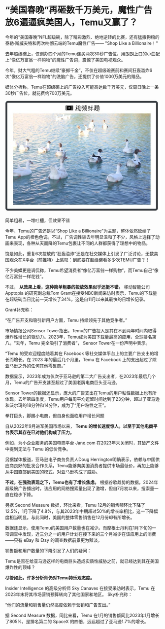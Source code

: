 # “美国春晚”再砸数千万美元，魔性广告放6遍逼疯美国人，Temu又赢了？

今年的“美国春晚”NFL超级碗，除了精彩激烈、绝地逆转的比赛，还有猛撒狗粮的泰勒·斯威夫特和再次响彻云端的Temu魔性广告—— "Shop Like a
Billionaire！"

去年超级碗上，仅创办四个月的Temu连买两次30秒广告位，用朗朗上口的小曲配上“像亿万富翁一样购物”的魔性广告词，震惊了美国电视观众。

今年，财大气粗的Temu继续“豪掷千金”，不仅在超级碗赛前和赛间狂轰滥炸6次"像亿万富翁一样购物"的洗脑广告，还提供了价值1000万美元的赠品。

媒体分析称，Temu在超级碗上的广告投入可能高达数千万美元，仅周日晚上一条30秒广告位，就花费约700万美元。

![c59e8f506f5acc17577ce6a613f80396.jpg](https://raw.githubusercontent.com/qqhsx/qqnews_image/main/2024/02/13/“美国春晚”再砸数千万美元，魔性广告放6遍逼疯美国人，Temu又赢了？/c59e8f506f5acc17577ce6a613f80396.jpg)

简单粗暴，一堆吐槽，但效果不错

今年，Temu的广告还是以“Shop Like a Billionaire”为主题，整体依然延续了Temu
App的橙色色调。不过，广告调性较去年明显温和了不少，风格上选择了动画来表现，各种从天而降的Temu包裹让不同的人群都获得了理想中的物品。

饶是如此，重复6次投放的“狂轰滥炸”还是在社交媒体上引发了广泛讨论，无数美国观众在X平台（前推特）上感叹：到底要在超级碗看多少次TEMU广告？！

不少美媒更是调侃称，Temu希望消费者“像亿万富翁一样购物”，而Temu自己“像亿万富翁一样花钱”。

不过， **从效果上看，这种简单粗暴的投放效果似乎还挺不错。** 移动智能公司 Apptopia 的研究副总裁Tom
Grant在接受NBC新闻采访时表示，Temu的下载量在超级碗当日比前一天增长了34%，这是自11月以来其最快的日增长记录。

Grant补充称：

“在广告开支和吸引新用户方面，Temu 持续领先于其他竞争者。”

市场情报公司Sensor
Tower指出，Temu的广告投入是其在不到两年时间内取得爆炸性增长的驱动力。2023年，Temu成为美国下载量最高的应用，全球排名第八。“去年，Temu
完全吸引了消费者”， Sensor Tower在一份声明中表示。

“Temu 的受欢迎程度随着其在 Facebook 等社交媒体平台上的主要广告支出的增长而增长。在 2023 年的最后几个月里，Temu 在
Facebook 上的支出超过了除亚马逊之外的任何其他零售商。”

数据显示，2023年成为仅次于亚马逊的第二大广告支出者，在2023年最后几个月，Temu的广告开支甚至超过了美国老牌电商巨头亚马逊。

Sensor
Tower的数据还显示，庞大的广告支出在Temu的用户粘性数据上也有所体现。去年第四季度，Temu用户每周平均逗留时间达到了23分钟，超过了亚马逊和沃尔玛的18分钟和14分钟，成为了“用户粘性之王”。

拳打巨头，脚踢小电商，但自身也面临用户增长问题

自从2022年9月进军美国市场以来， **Temu 的增长速度惊人，以至于其他电商平台表示其存在已对他们构成了压力。**

例如，为小企业服务的美国电商平台 Jane.com 在2023年末关闭时，其破产文件中提到无法与 Temu 的低价竞争。

另据媒体报道，亚马逊电子商务负责人Doug
Herrington明确表示，依赖与中国供应商良好的批发合作关系，Temu能够向美国消费者提供市场最低价，再加上能够从中国直邮到美国的模式，对亚马逊构成了威胁。

**不过，在强劲表现之下，Temu也有了增长焦虑。**
根据谷歌趋势的数据，2024年超级碗广告播出时，该应用的网络搜索量出现了激增，但自7月初以来，搜索量一直在稳步下降。

另据 Second Measure 数据，环比来看，Temu
12月的销售额环比下降了12.5%，1月下降了4.8%，与其2023年中期超过50%的增长率相比，这一下降幅度相当明显。与此同时，美国的整体零售销售在12月份却有所增长。

数据还显示，使用Temu的美国用户数量也在减少。而摩根士丹利在1月下旬的一项调查中发现，近三分之一的用户计划在接下来的三个月减少在该应用上的消费——只有
eBay 和 Etsy 的调查数据前景更为黯淡。

销售额和用户数量的下降引发了人们的疑问：

Temu是否在给亚马逊这样的电商巨头造成实质性威胁之前，就已经达到其在美国爆炸性的顶峰？

**尽管如此，许多分析师仍对Temu持乐观态度。**

Insider Intelligence 的高级分析师 Sky Canaves 在接受采访时表示，Temu
在2023年末将其市场营销预算转向了其他国家和地区。 Sky补充称：

“他们的流量和销售量仍然高度依赖于营销和广告支出。”

据 Second Measure 数据，同比来看，Temu 在1月的销售额同比2023年1月增长了805%，是排名第二的 SpaceX
的四倍，远远超过了亚马逊1.7%的增长。

